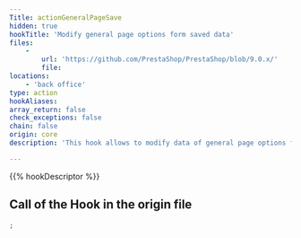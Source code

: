 ```yaml
---
Title: actionGeneralPageSave
hidden: true
hookTitle: 'Modify general page options form saved data'
files:
    -
        url: 'https://github.com/PrestaShop/PrestaShop/blob/9.0.x/'
        file: 
locations:
    - 'back office'
type: action
hookAliases: 
array_return: false
check_exceptions: false
chain: false
origin: core
description: 'This hook allows to modify data of general page options form after it was saved'

---
```


{{% hookDescriptor %}}

## Call of the Hook in the origin file

```php
;
```
